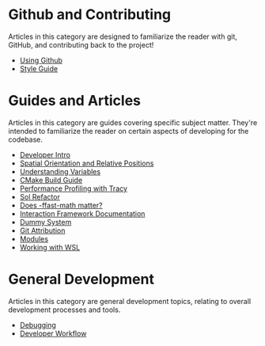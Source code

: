 # Github and Contributing
Articles in this category are designed to familiarize the reader with git, GitHub, and contributing back to the project!

  * [Using Github](https://github.com/LandSandBoat/server/wiki/Using-Github)
  * [Style Guide](https://github.com/LandSandBoat/server/blob/base/CONTRIBUTING.md#style-guide)

# Guides and Articles
Articles in this category are guides covering specific subject matter. They're intended to familiarize the reader on certain aspects of developing for the codebase.

  * [Developer Intro](https://github.com/LandSandBoat/server/wiki/Developer-Intro)
  * [Spatial Orientation and Relative Positions](https://github.com/LandSandBoat/server/wiki/Spatial-Orientation-and-Relative-Positions)
  * [Understanding Variables](https://github.com/LandSandBoat/server/wiki/Understanding-variables-%E2%80%94-a-brief-guide)
  * [CMake Build Guide](https://github.com/LandSandBoat/server/wiki/CMake-Build-Guide)
  * [Performance Profiling with Tracy](https://github.com/LandSandBoat/server/wiki/Performance-Profiling-with-Tracy)
  * [Sol Refactor](https://github.com/LandSandBoat/server/wiki/Sol-Refactor)
  * [Does -ffast-math matter?](https://github.com/LandSandBoat/server/wiki/Does-ffast-math-flag-matter)
  * [Interaction Framework Documentation](Interaction-Framework-Documentation)
  * [Dummy System](https://github.com/LandSandBoat/server/wiki/Dummy-System)
  * [Git Attribution](https://github.com/LandSandBoat/server/wiki/Git-Attribution)
  * [Modules](https://github.com/LandSandBoat/server/wiki/Modules)
  * [Working with WSL](https://github.com/LandSandBoat/server/wiki/Working-with-WSL)

# General Development
Articles in this category are general development topics, relating to overall development processes and tools.

  * [Debugging](https://github.com/LandSandBoat/server/wiki/Debugging)
  * [Developer Workflow](https://github.com/LandSandBoat/server/wiki/Developer-Workflow)
